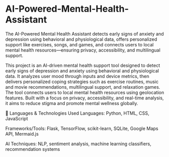 # AI-Powered-Mental-Health-Assistant
The AI-Powered Mental Health Assistant detects early signs of anxiety and depression using behavioral and physiological data, offers personalized support like exercises, songs, and games, and connects users to local mental health resources—ensuring privacy, accessibility, and multilingual support.

This project is an AI-driven mental health support tool designed to detect early signs of depression and anxiety using behavioral and physiological data. It analyzes user mood through inputs and device metrics, then delivers personalized coping strategies such as exercise routines, music and movie recommendations, multilingual support, and relaxation games. The tool connects users to local mental health resources using geolocation features. Built with a focus on privacy, accessibility, and real-time analysis, it aims to reduce stigma and promote mental wellness globally.

🔧 Languages & Technologies Used
Languages: Python, HTML, CSS, JavaScript

Frameworks/Tools: Flask, TensorFlow, scikit-learn, SQLite, Google Maps API, Mermaid.js

AI Techniques: NLP, sentiment analysis, machine learning classifiers, recommendation systems
